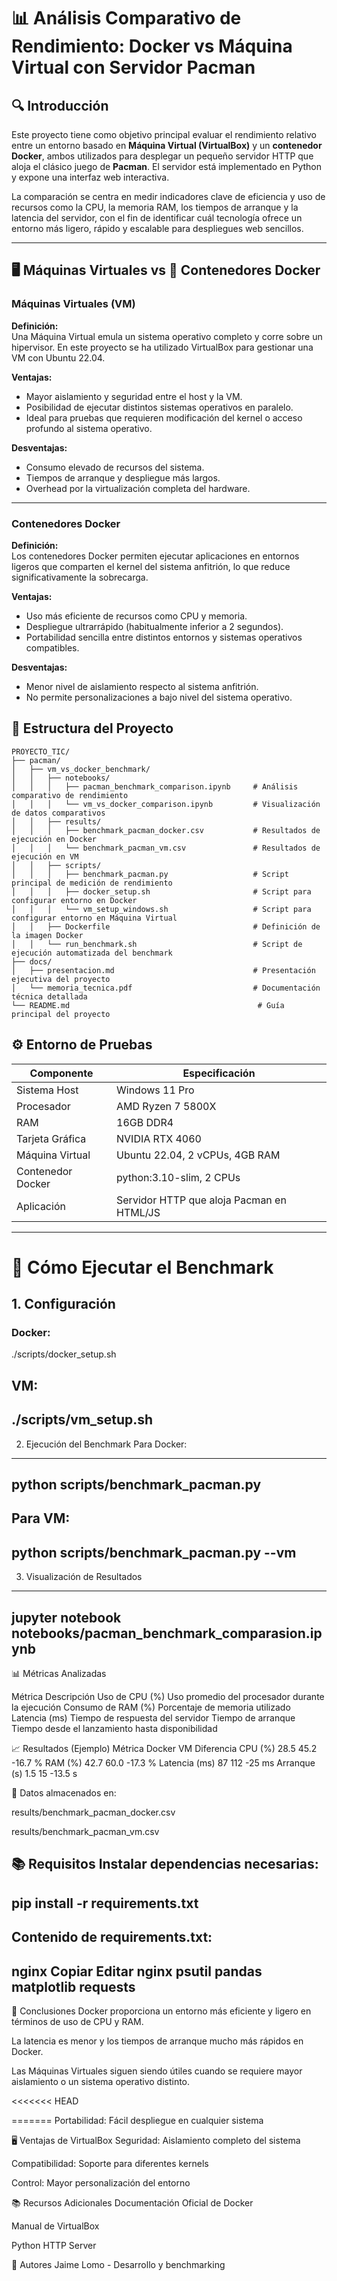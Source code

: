 # 📊 Análisis Comparativo de Rendimiento: Docker vs Máquina Virtual con Servidor Pacman

## 🔍 Introducción

Este proyecto tiene como objetivo principal evaluar el rendimiento relativo entre un entorno basado en **Máquina Virtual (VirtualBox)** y un **contenedor Docker**, ambos utilizados para desplegar un pequeño servidor HTTP que aloja el clásico juego de **Pacman**. El servidor está implementado en Python y expone una interfaz web interactiva.

La comparación se centra en medir indicadores clave de eficiencia y uso de recursos como la CPU, la memoria RAM, los tiempos de arranque y la latencia del servidor, con el fin de identificar cuál tecnología ofrece un entorno más ligero, rápido y escalable para despliegues web sencillos.

---

## 🖥️ Máquinas Virtuales vs 🐋 Contenedores Docker

### Máquinas Virtuales (VM)

**Definición:**  
Una Máquina Virtual emula un sistema operativo completo y corre sobre un hipervisor. En este proyecto se ha utilizado VirtualBox para gestionar una VM con Ubuntu 22.04.

**Ventajas:**
- Mayor aislamiento y seguridad entre el host y la VM.
- Posibilidad de ejecutar distintos sistemas operativos en paralelo.
- Ideal para pruebas que requieren modificación del kernel o acceso profundo al sistema operativo.

**Desventajas:**
- Consumo elevado de recursos del sistema.
- Tiempos de arranque y despliegue más largos.
- Overhead por la virtualización completa del hardware.

---

### Contenedores Docker

**Definición:**  
Los contenedores Docker permiten ejecutar aplicaciones en entornos ligeros que comparten el kernel del sistema anfitrión, lo que reduce significativamente la sobrecarga.

**Ventajas:**
- Uso más eficiente de recursos como CPU y memoria.
- Despliegue ultrarrápido (habitualmente inferior a 2 segundos).
- Portabilidad sencilla entre distintos entornos y sistemas operativos compatibles.

**Desventajas:**
- Menor nivel de aislamiento respecto al sistema anfitrión.
- No permite personalizaciones a bajo nivel del sistema operativo.


## 📂 Estructura del Proyecto


```plaintext
PROYECTO_TIC/
├── pacman/
│   ├── vm_vs_docker_benchmark/
│   │   ├── notebooks/
│   │   │   ├── pacman_benchmark_comparison.ipynb     # Análisis comparativo de rendimiento
│   │   │   └── vm_vs_docker_comparison.ipynb         # Visualización de datos comparativos
│   │   ├── results/
│   │   │   ├── benchmark_pacman_docker.csv           # Resultados de ejecución en Docker
│   │   │   └── benchmark_pacman_vm.csv               # Resultados de ejecución en VM
│   │   ├── scripts/
│   │   │   ├── benchmark_pacman.py                   # Script principal de medición de rendimiento
│   │   │   ├── docker_setup.sh                       # Script para configurar entorno en Docker
│   │   │   └── vm_setup_windows.sh                   # Script para configurar entorno en Máquina Virtual
│   │   ├── Dockerfile                                # Definición de la imagen Docker
│   │   └── run_benchmark.sh                          # Script de ejecución automatizada del benchmark
├── docs/
│   ├── presentacion.md                               # Presentación ejecutiva del proyecto
│   └── memoria_tecnica.pdf                           # Documentación técnica detallada
└── README.md                                          # Guía principal del proyecto
```

## ⚙️ Entorno de Pruebas

| Componente             | Especificación                                  |
|------------------------|--------------------------------------------------|
| Sistema Host           | Windows 11 Pro                                   |
| Procesador             | AMD Ryzen 7 5800X                                |
| RAM                    | 16GB DDR4                                        |
| Tarjeta Gráfica        | NVIDIA RTX 4060                                  |
| Máquina Virtual        | Ubuntu 22.04, 2 vCPUs, 4GB RAM                   |
| Contenedor Docker      | python:3.10-slim, 2 CPUs                         |
| Aplicación             | Servidor HTTP que aloja Pacman en HTML/JS       |

---

# 🧪 Cómo Ejecutar el Benchmark

## 1. Configuración

### Docker:

./scripts/docker_setup.sh

VM:
---
./scripts/vm_setup.sh
---
2. Ejecución del Benchmark
Para Docker:
---
python scripts/benchmark_pacman.py
---
Para VM:
---
python scripts/benchmark_pacman.py --vm
---
3. Visualización de Resultados
---
jupyter notebook notebooks/pacman_benchmark_comparasion.ipynb
---
📊 Métricas Analizadas

Métrica	Descripción
Uso de CPU (%)	Uso promedio del procesador durante la ejecución
Consumo de RAM (%)	Porcentaje de memoria utilizado
Latencia (ms)	Tiempo de respuesta del servidor
Tiempo de arranque	Tiempo desde el lanzamiento hasta disponibilidad

📈 Resultados (Ejemplo)
Métrica	Docker	VM	Diferencia
CPU (%)	28.5	45.2	-16.7 %
RAM (%)	42.7	60.0	-17.3 %
Latencia (ms)	87	112	-25 ms
Arranque (s)	1.5	15	-13.5 s

📂 Datos almacenados en:

results/benchmark_pacman_docker.csv

results/benchmark_pacman_vm.csv

📚 Requisitos
Instalar dependencias necesarias:
---
pip install -r requirements.txt
---
Contenido de requirements.txt:
---
nginx
Copiar
Editar
nginx
psutil
pandas
matplotlib
requests
---
🧠 Conclusiones
Docker proporciona un entorno más eficiente y ligero en términos de uso de CPU y RAM.

La latencia es menor y los tiempos de arranque mucho más rápidos en Docker.

Las Máquinas Virtuales siguen siendo útiles cuando se requiere mayor aislamiento o un sistema operativo distinto.

<<<<<<< HEAD

=======
Portabilidad: Fácil despliegue en cualquier sistema

🖥️ Ventajas de VirtualBox
Seguridad: Aislamiento completo del sistema

Compatibilidad: Soporte para diferentes kernels

Control: Mayor personalización del entorno

📚 Recursos Adicionales
Documentación Oficial de Docker

Manual de VirtualBox

Python HTTP Server

👥 Autores
Jaime Lomo - Desarrollo y benchmarking

